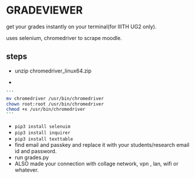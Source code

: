 # GRADEVIEWER

get your grades instantly on your terminal(for IIITH UG2 only).

uses selenium, chromedriver to scrape moodle.



## steps

- unzip chromedriver_linux64.zip

- 

  ~~~bash
  ```
  mv chromedriver /usr/bin/chromedriver
  chown root:root /usr/bin/chromedriver
  chmod +x /usr/bin/chromedriver
  ```
  ~~~

- `pip3 install selenuim`
- `pip3 install inquirer`
- `pip3 install texttable`
- find email and passkey and replace it with your students/research email id and password.
- run grades.py
- ALSO made your connection with collage network, vpn , lan, wifi or whatever.